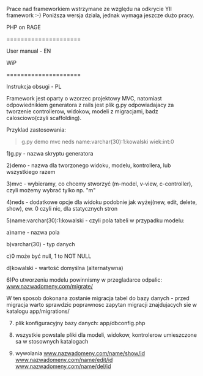 Prace nad frameworkiem wstrzymane ze względu na odkrycie YII framework :-)
Poniższa wersja dziala, jednak wymaga jeszcze dużo pracy.

PHP on RAGE

=====================

User manual - EN

WiP

=====================

Instrukcja obsugi - PL


Framework jest oparty o wzorzec projektowy MVC, natomiast odpowiednikiem generatora z rails jest plik
g.py odpowiadajacy za tworzenie controllerow, widokow, modeli z migracjami, badz calosciowo(czyli scaffolding).

Przyklad zastosowania:

> g.py  demo  mvc  neds  name:varchar(30):1:kowalski  wiek:int:0

1)g.py - nazwa skryptu generatora

2)demo - nazwa dla tworzonego widoku, modelu, kontrollera, lub wszystkiego razem

3)mvc - wybieramy, co chcemy stworzyć (m-model, v-view, c-controller), czyli możemy wybrać tylko np. "m"

4)neds - dodatkowe opcje dla widoku podobnie jak wyżej(new, edit, delete, show), ew. 0 czyli nic, dla statycznych stron

5)name:varchar(30):1:kowalski  - czyli pola tabeli w przypadku modelu:

  a)name - nazwa pola
    
  b)varchar(30) - typ danych
  
  c)0 może być null, 1 to NOT NULL
  
  d)kowalski - wartość domyślna (alternatywna)
  
6)Po utworzeniu modelu powinnismy w przegladarce odpalic: 
  www.nazwadomeny.com/migrate/ 

W ten sposob dokonana zostanie migracja tabel do bazy danych - przed migracja warto sprawdzic poprawnosc zapytan                  migracji znajdujacych sie w katalogu app/migrations/

7) plik konfiguracyjny bazy danych: app/dbconfig.php

8) wszystkie powstale pliki dla modeli, widokow, kontrolerow umieszczone sa w stosownych katalogach

9) wywolania www.nazwadomeny.com/name/show/id  www.nazwadomeny.com/name/edit/id  www.nazwadomeny.com/name/del/id

